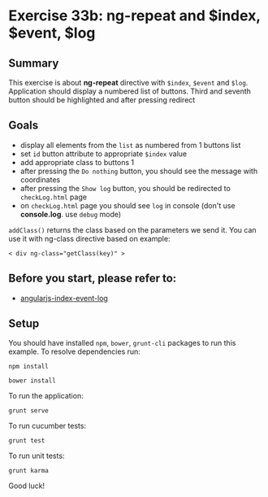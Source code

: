 # Exercise 33b: ng-repeat and $index, $event, $log

## Summary
This exercise is about **ng-repeat** directive with `$index`, `$event` and `$log`. Application should display a numbered list of buttons. Third and 
seventh button should be highlighted and after pressing redirect

## Goals
* display all elements from the `list` as  numbered from 1 buttons list
* set `id` button attribute to appropriate `$index` value
* add appropriate class to buttons 1
* after pressing the `Do nothing` button, you should see the message with coordinates
* after pressing the `Show log` button, you should be redirected to `checkLog.html` page
* on `checkLog.html` page you should see `log` in console (don't use **console.log**. use `debug` mode)

`addClass()` returns the class based on the parameters we send it. You can use it with ng-class directive based on example:

`< div ng-class="getClass(key)" >`

## Before you start, please refer to:
* [angularjs-index-event-log](https://egghead.io/lessons/angularjs-index-event-log)

## Setup
 You should have installed `npm`, `bower`, `grunt-cli`  packages to run this example. To resolve dependencies run:

```
npm install
```

```
bower install
```

To run the application:

```
grunt serve
```

To run cucumber tests:

```
grunt test
```

To run unit tests:

```
grunt karma
```

Good luck!

